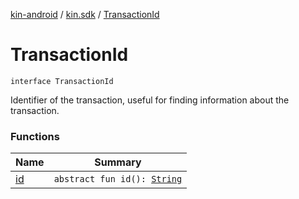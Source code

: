 [kin-android](../../index.md) / [kin.sdk](../index.md) / [TransactionId](./index.md)

# TransactionId

`interface TransactionId`

Identifier of the transaction, useful for finding information about the transaction.

### Functions

| Name | Summary |
|---|---|
| [id](id.md) | `abstract fun id(): `[`String`](https://kotlinlang.org/api/latest/jvm/stdlib/kotlin/-string/index.html) |
